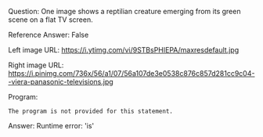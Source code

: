 Question: One image shows a reptilian creature emerging from its green scene on a flat TV screen.

Reference Answer: False

Left image URL: https://i.ytimg.com/vi/9STBsPHIEPA/maxresdefault.jpg

Right image URL: https://i.pinimg.com/736x/56/a1/07/56a107de3e0538c876c857d281cc9c04--viera-panasonic-televisions.jpg

Program:

```
The program is not provided for this statement.
```
Answer: Runtime error: 'is'

